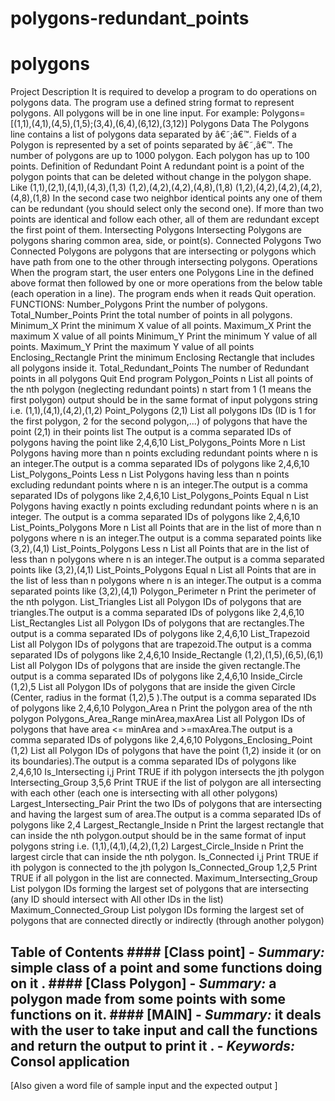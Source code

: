 # polygons-redundant_points
# polygons 
Project Description
It is required to develop a program to do operations on polygons data. The program use a defined string format to represent polygons. All polygons will be in one line input. For example: Polygons=[(1,1),(4,1),(4,5),(1,5);(3,4),(6,4),(6,12),(3,12)]
Polygons Data
The Polygons line contains a list of polygons data separated by â€˜;â€™. Fields of a Polygon is represented by a set of points separated by â€˜,â€™. The number of polygons are up to 1000 polygon. Each polygon has up to 100 points.
Definition of Redundant Point
A redundant point is a point of the polygon points that can be deleted without change in the polygon shape. Like (1,1),(2,1),(4,1),(4,3),(1,3) (1,2),(4,2),(4,2),(4,8),(1,8) (1,2),(4,2),(4,2),(4,2),(4,8),(1,8) In the second case two neighbor identical points any one of them can be redundant (you should select only the second one). If more than two points are identical and follow each other, all of them are redundant except the first point of them.
Intersecting Polygons
Intersecting Polygons are polygons sharing common area, side, or point(s). 
Connected Polygons
Two Connected Polygons are polygons that are intersecting or polygons which have path from one to the other through intersecting polygons. 
Operations
When the program start, the user enters one Polygons Line in the defined above format then followed by one or more operations from the below table (each operation in a line). The program ends when it reads Quit operation. 
FUNCTIONS:
Number_Polygons 	Print the number of polygons. 
Total_Number_Points 	Print the total number of points in all polygons. 
Minimum_X 	Print the minimum X value of all points. 
Maximum_X 	Print the maximum X value of all points 
Minimum_Y 	Print the minimum Y value of all points. 
Maximum_Y 	Print the maximum Y value of all points 
Enclosing_Rectangle 	Print the minimum Enclosing Rectangle that includes all polygons inside it. 
Total_Redundant_Points 	The number of Redundant points in all polygons 
Quit 	End program 
Polygon_Points n 	List all points of the nth polygon (neglecting redundant points) n start from 1 (1 means the first polygon) output should be in the same format of input polygons string i.e. (1,1),(4,1),(4,2),(1,2) 
Point_Polygons (2,1) 	List all polygons IDs (ID is 1 for the first polygon, 2 for the second polygon,...) of polygons that have the point (2,1) in their points list The output is a comma separated IDs of polygons having the point like 2,4,6,10 
List_Polygons_Points More n 	List Polygons having more than n points excluding redundant points where n is an integer.The output is a comma separated IDs of polygons like 2,4,6,10 
List_Polygons_Points Less n 	List Polygons having less than n points excluding redundant points where n is an integer.The output is a comma separated IDs of polygons like 2,4,6,10 
List_Polygons_Points Equal n 	List Polygons having exactly n points excluding redundant points where n is an integer. The output is a comma separated IDs of polygons like 2,4,6,10 
List_Points_Polygons More n 	List all Points that are in the list of more than n polygons where n is an integer.The output is a comma separated points like (3,2),(4,1) 
List_Points_Polygons Less n 	List all Points that are in the list of less than n polygons where n is an integer.The output is a comma separated points like (3,2),(4,1) 
List_Points_Polygons Equal n 	List all Points that are in the list of less than n polygons where n is an integer.The output is a comma separated points like (3,2),(4,1) 
Polygon_Perimeter n 	Print the perimeter of the nth polygon. 
List_Triangles 	List all Polygon IDs of polygons that are triangles.The output is a comma separated IDs of polygons like 2,4,6,10 
List_Rectangles 	List all Polygon IDs of polygons that are rectangles.The output is a comma separated IDs of polygons like 2,4,6,10 
List_Trapezoid 	List all Polygon IDs of polygons that are trapezoid.The output is a comma separated IDs of polygons like 2,4,6,10 
Inside_Rectangle (1,2),(1,5),(6,5),(6,1) 	List all Polygon IDs of polygons that are inside the given rectangle.The output is a comma separated IDs of polygons like 2,4,6,10 
Inside_Circle (1,2),5 	List all Polygon IDs of polygons that are inside the given Circle (Center, radius in the format (1,2),5 ).The output is a comma separated IDs of polygons like 2,4,6,10 
Polygon_Area n 	Print the polygon area of the nth polygon 
Polygons_Area_Range minArea,maxArea 	List all Polygon IDs of polygons that have area <= minArea and >=maxArea.The output is a comma separated IDs of polygons like 2,4,6,10 
Polygons_Enclosing_Point (1,2) 	List all Polygon IDs of polygons that have the point (1,2) inside it (or on its boundaries).The output is a comma separated IDs of polygons like 2,4,6,10 
Is_Intersecting i,j 	Print TRUE if ith polygon intersects the jth polygon 
Intersecting_Group 3,5,6 	Print TRUE if the list of polygon are all intersecting with each other (each one is intersecting with all other polygons) 
Largest_Intersecting_Pair 	Print the two IDs of polygons that are intersecting and having the largest sum of area.The output is a comma separated IDs of polygons like 2,4 
Largest_Rectangle_Inside n 	Print the largest rectangle that can inside the nth polygon.output should be in the same format of input polygons string i.e. (1,1),(4,1),(4,2),(1,2) 
Largest_Circle_Inside n 	Print the largest circle that can inside the nth polygon. 
Is_Connected i,j 	Print TRUE if ith polygon is connected to the jth polygon 
Is_Connected_Group 1,2,5 	Print TRUE if all polygon in the list are connected. 
Maximum_Intersecting_Group 	List polygon IDs forming the largest set of polygons that are intersecting (any ID should intersect with All other IDs in the list) 
Maximum_Connected_Group 	List polygon IDs forming the largest set of polygons that are connected directly or indirectly (through another polygon) 
## Table of Contents #### [Class point] - *Summary:* simple class of a point and some functions doing on it . #### [Class Polygon] - *Summary:* a polygon made from some points with some functions on it. #### [MAIN] - *Summary:* it deals with the user to take input and call the functions and return the output to print it . - *Keywords:* Consol application 
[Also given a word file of sample input and the expected output ]
